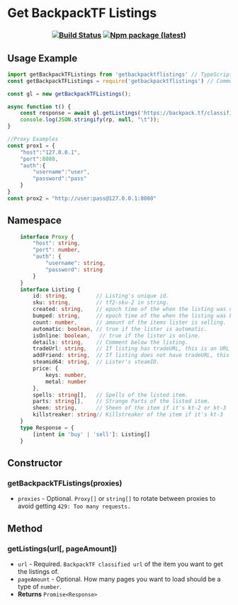 # Get BackpackTF Listings
### <p align="center">[![Build Status](https://github.com/Preport/getBackpackTFListings/actions/workflows/main.yml/badge.svg?branch=main)](https://github.com/Preport/getBackpackTFListings/actions/workflows/main.yml) [![Npm package (latest)](https://img.shields.io/npm/v/getbackpacktflistings/latest)](https://www.npmjs.com/package/getbackpacktflistings)</p>
## Usage Example
```typescript
import getBackpackTFListings from 'getbackpacktflistings' // TypeScript
const getBackpackTFListings = require('getbackpacktflistings') // CommonJS

const gl = new getBackpackTFListings();

async function t() {
    const response = await gl.getListings('https://backpack.tf/classifieds?item=Bill%27s%20Hat&quality=6&tradable=1&craftable=1&australium=-1&killstreak_tier=0')
    console.log(JSON.stringify(rp, null, "\t"));
}

//Proxy Examples
const prox1 = {
    "host":"127.0.0.1",
    "port":8080,
    "auth":{
        "username":"user",
        "password":"pass"
    }
}
const prox2 = "http://user:pass@127.0.0.1:8080"
```
## Namespace
```typescript
    interface Proxy {
        "host": string,
        "port": number,
        "auth": {
            "username": string,
            "password": string
        }
    }
    interface Listing {
        id: string,         // Listing's unique id.
        sku: string,        // tf2-sku-2 in string.
        created: string,    // epoch time of the when the listing was created in ms.
        bumped: string,     // epoch time of the when the listing was bumped in ms. // will be same as created if it was never bumped.
        count: number,      // amount of the items lister is selling.
        automatic: boolean, // true if the lister is automatic.
        isOnline: boolean,   // true if the lister is online.
        details: string,    // Comment below the listing.
        tradeUrl: string,   // If listing has tradeURL, this is an URL to send a trade offer otherwise null.
        addFriend: string,  // If listing does not have tradeURL, this is an URL to add the person otherwise null.
        steamid64: string,  // Lister's steamID.
        price: {
            keys: number,
            metal: number
        },
        spells: string[],   // Spells of the listed item.
        parts: string[],    // Strange Parts of the listed item.
        sheen: string,      // Sheen of the item if it's kt-2 or kt-3
        killstreaker: string// Killstreaker of the item if it's kt-3
    }
    type Response = {
        [intent in 'buy' | 'sell']: Listing[]
    }
```
## Constructor
### getBackpackTFListings(proxies)
- `proxies` - Optional. `Proxy[]` or `string[]` to rotate between proxies to avoid getting `429: Too many requests.`
## Method
### getListings(url[, pageAmount])
- `url` - Required. `BackpackTF classified url` of the item you want to get the listings of.
- `pageAmount` - Optional. How many pages you want to load should be a type of `number`.
- **Returns** `Promise<Response>`
